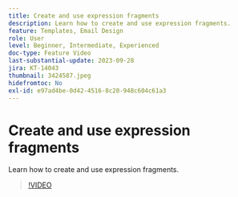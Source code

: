 ```yaml
---
title: Create and use expression fragments
description: Learn how to create and use expression fragments.
feature: Templates, Email Design
role: User
level: Beginner, Intermediate, Experienced
doc-type: Feature Video
last-substantial-update: 2023-09-28
jira: KT-14043
thumbnail: 3424587.jpeg
hidefromtoc: No
exl-id: e97ad4be-0d42-4516-8c20-948c604c61a3
---
```

# Create and use expression fragments

Learn how to create and use expression fragments.

>[!VIDEO](https://video.tv.adobe.com/v/3424587/?learn=on)
